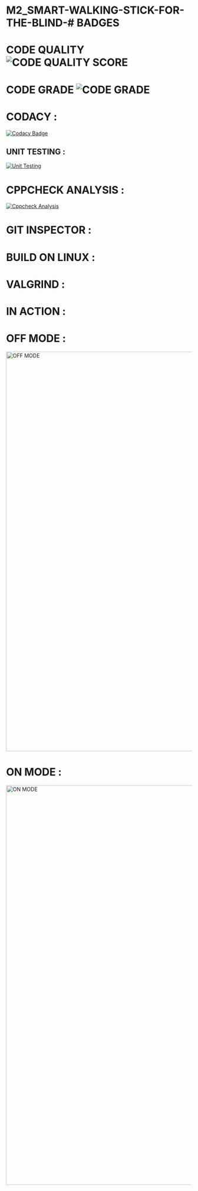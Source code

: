 # M2_SMART-WALKING-STICK-FOR-THE-BLIND-# BADGES

# CODE QUALITY ![CODE QUALITY SCORE]()
# CODE GRADE ![CODE GRADE]()

# CODACY :

[![Codacy Badge](https://app.codacy.com/project/badge/Grade/b88cfaf667ff4aab9cb22a1fd454b142)](https://www.codacy.com/gh/TAMILSELVAN1206/M2_SMART-WALKING-STICK-FOR-THE-BLIND-/dashboard?utm_source=github.com&amp;utm_medium=referral&amp;utm_content=TAMILSELVAN1206/M2_SMART-WALKING-STICK-FOR-THE-BLIND-&amp;utm_campaign=Badge_Grade)


## UNIT TESTING :

[![Unit Testing](https://github.com/TAMILSELVAN1206/M2_SMART-WALKING-STICK-FOR-THE-BLIND-/actions/workflows/unit%20testing.yml/badge.svg)](https://github.com/TAMILSELVAN1206/M2_SMART-WALKING-STICK-FOR-THE-BLIND-/actions/workflows/unit%20testing.yml)



# CPPCHECK ANALYSIS :

[![Cppcheck Analysis](https://github.com/TAMILSELVAN1206/M2_SMART-WALKING-STICK-FOR-THE-BLIND-/actions/workflows/cpp%20check.yml/badge.svg)](https://github.com/TAMILSELVAN1206/M2_SMART-WALKING-STICK-FOR-THE-BLIND-/actions/workflows/cpp%20check.yml)

# GIT INSPECTOR :

# BUILD ON LINUX :

# VALGRIND :




# IN ACTION :


# OFF MODE :
<img width="1080" alt="OFF MODE" src="https://user-images.githubusercontent.com/101853782/164878171-3220862c-28fb-46ea-a56a-45a642ce1836.png">

# ON MODE :
<img width="1080" alt="ON MODE" src="https://user-images.githubusercontent.com/101853782/164878184-ee0046a4-8a06-47df-aa55-778252c56685.png">


